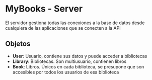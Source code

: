 # MyBooks - Server

El servidor gestiona todas las conexiones a la base de datos desde cualquiera de las aplicaciones que se conecten a la API

## Objetos
* **User**: Usuario, contiene sus datos y puede acceder a bibliotecas
* **Library**: Bibliotecas. Son multiusuario, contienen libros
* **Book**: Libros. Únicos en cada biblioteca, se presupone que son accesibles por todos los usuarios de esa biblioteca
